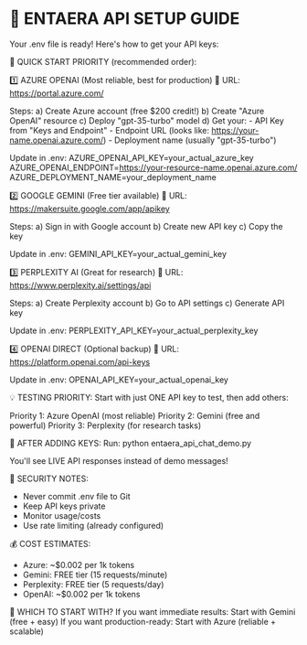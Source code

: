 🔑 ENTAERA API SETUP GUIDE
==========================

Your .env file is ready! Here's how to get your API keys:

🚀 QUICK START PRIORITY (recommended order):

1️⃣ AZURE OPENAI (Most reliable, best for production)
   📍 URL: https://portal.azure.com/
   
   Steps:
   a) Create Azure account (free $200 credit!)
   b) Create "Azure OpenAI" resource
   c) Deploy "gpt-35-turbo" model
   d) Get your:
      - API Key from "Keys and Endpoint"
      - Endpoint URL (looks like: https://your-name.openai.azure.com/)
      - Deployment name (usually "gpt-35-turbo")
   
   Update in .env:
   AZURE_OPENAI_API_KEY=your_actual_azure_key
   AZURE_OPENAI_ENDPOINT=https://your-resource-name.openai.azure.com/
   AZURE_DEPLOYMENT_NAME=your_deployment_name

2️⃣ GOOGLE GEMINI (Free tier available)
   📍 URL: https://makersuite.google.com/app/apikey
   
   Steps:
   a) Sign in with Google account
   b) Create new API key
   c) Copy the key
   
   Update in .env:
   GEMINI_API_KEY=your_actual_gemini_key

3️⃣ PERPLEXITY AI (Great for research)
   📍 URL: https://www.perplexity.ai/settings/api
   
   Steps:
   a) Create Perplexity account
   b) Go to API settings
   c) Generate API key
   
   Update in .env:
   PERPLEXITY_API_KEY=your_actual_perplexity_key

4️⃣ OPENAI DIRECT (Optional backup)
   📍 URL: https://platform.openai.com/api-keys
   
   Update in .env:
   OPENAI_API_KEY=your_actual_openai_key

💡 TESTING PRIORITY:
Start with just ONE API key to test, then add others:

Priority 1: Azure OpenAI (most reliable)
Priority 2: Gemini (free and powerful)
Priority 3: Perplexity (for research tasks)

🧪 AFTER ADDING KEYS:
Run: python entaera_api_chat_demo.py

You'll see LIVE API responses instead of demo messages!

🔐 SECURITY NOTES:
- Never commit .env file to Git
- Keep API keys private
- Monitor usage/costs
- Use rate limiting (already configured)

💰 COST ESTIMATES:
- Azure: ~$0.002 per 1k tokens
- Gemini: FREE tier (15 requests/minute)
- Perplexity: FREE tier (5 requests/day)
- OpenAI: ~$0.002 per 1k tokens

🎯 WHICH TO START WITH?
If you want immediate results: Start with Gemini (free + easy)
If you want production-ready: Start with Azure (reliable + scalable)